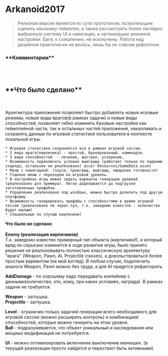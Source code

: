 # Arkanoid2017

> Релизная версия является по сути прототипом, позволяющим оценить механику геймплея, а также рассмотреть более 
> наглядно выбранную систему UI и навигации, и организацию режимов настройки. 
> Баги, к сожалению, не исключены. Работа над дизайном практически не велась, лишь бы не совсем дефолтное. 

<h3> **Комментарии**</h3> <br><br>

<h2>**Что было сделано**</h2><br><br>
Архитектура приложения позволяет быстро добавлять новые игровые режимы, новые виды врагов(в рамках задачи) и новые виды способностей, позволяет гибко изменять базовые настройки как геймплейной части, так и остальных частей приложения, накапливать и сохранять данные по игровой статистике пользователя в контексте локальной игры.    
<br>

	* Игровая статистика сохраняется все в рамках игровой сессии.
	* 3 вида врага(кирпичика) - простой, бронерованный, камикадзе. 
	* 3 вида способностей  - лечение, выстрел, ускорение.
	* Возможность переключать условия выигрыша (работает только по падению снаряда, остальное не реализовано) ассет Resources/GameData.asset
	* Меню с навигацией: (пауза, проигрыш, выигрыш, ожидание готовности)
	* Главное меню с переходом на игровой уровень.
	* В настройках игры можно задать варианты генерации уровней (реализовано для примера). Легко доделывается до подгрузки заготовленных префабов.
	* Управление реализовано под windows, можно быстро допилить под другую платформу.
	* Возможность генерировать префабы с способностями в время игровой сессии (реализовано не через пул, т.к. заведомо известно - количество будет малым)
	* Специальные по случаю кирпичики)


**Что было не сделано**<br><br>
**Enemy (реализация кирпичиков)**<br>
Т.к. заведомо известен примерный тип объекта (кирпичики!), и который вряд ли серьезно изменится в ходе развития игры, было принято решение не реализовывать полностью классическую архитектуру "врага" (Weapon, Pawn, AI, Projectile classes), а довольствоваться более простым вариантом (на мой взгляд). В любом случае, подключить аналоги  Weapon, Pawn можно без труда, а для AI придется рефакторить. <br>

**AddDamage** - по хорошему надо передавать контейнер с данными(количество, кто, кому, при каких условиях, награда). В рамках задачи не требуется. <br>

**Weapon** - заглушка.<br>
**Projectile** - заглушка.<br>

**Level** - ограничен только задачей генерации всего необходимого для игровой сессии (можно расширить контроль) и комбинацией способностей, которые можно генерить на этом уровне.<br>
**Ball** - подразумевается, что объект уникальный и наследования или мощных модификаций не потребуется. <br>

**UI** - можно оптимизировать включение выключение менюшек. (в текущей реализации просто хайдятся и перестают быть активными)
